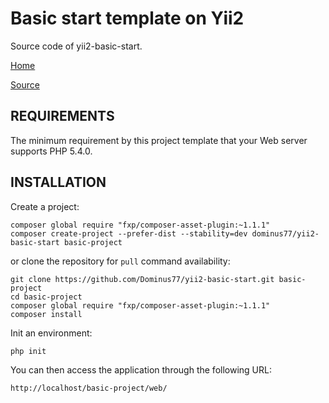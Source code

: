 Basic start template on Yii2
============================

Source code of yii2-basic-start.

[Home](http://dominus77.github.io/yii2-basic-start)

[Source](https://github.com/Dominus77/yii2-basic-start)

REQUIREMENTS
------------

The minimum requirement by this project template that your Web server supports PHP 5.4.0.

INSTALLATION
------------

Create a project:

~~~
composer global require "fxp/composer-asset-plugin:~1.1.1"
composer create-project --prefer-dist --stability=dev dominus77/yii2-basic-start basic-project
~~~

or clone the repository for `pull` command availability:

~~~
git clone https://github.com/Dominus77/yii2-basic-start.git basic-project
cd basic-project
composer global require "fxp/composer-asset-plugin:~1.1.1"
composer install
~~~

Init an environment:

~~~
php init
~~~

You can then access the application through the following URL:

~~~
http://localhost/basic-project/web/
~~~
